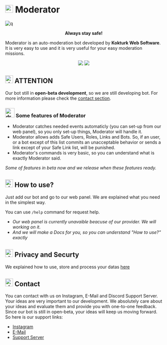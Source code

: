 # <img src="https://cdn.discordapp.com/attachments/877875685652307978/882306430227603506/moderator_gif.gif" alt="drawing" width="25"/> Moderator
![q](https://cdn.discordapp.com/attachments/877875685652307978/1005780415828742154/moderator_site_background.jpg)
<p align="center">
<b>Always stay safe!
</b> </p>


Moderator is an auto-moderation bot developed by **Kokturk Web Software**. It is very easy to use and it is very useful for your easy moderation missions.

<p align="center">
  <img src="https://img.shields.io/github/commit-activity/w/atailh4n/moderatorbot?label=ACTIVITY&style=for-the-badge"/>
  <img src="https://img.shields.io/github/last-commit/atailh4n/moderatorbot?label=LAST%20UPDATE&style=for-the-badge"/>
</p>

## <img src="https://cdn.discordapp.com/emojis/877833413678235658.webp?size=128&quality=low" alt="drawing" width="25"/> ATTENTION
Our bot still in **open-beta development**, so we are still developing bot. For more information please check the [contact section](#contact).

### <img src="https://cdn.discordapp.com/emojis/888420251035906099.webp?size=128&quality=lossless" alt="drawing" width="30"/> Some features of Moderator

 - Moderator catches needed events automaticly (you can set-up from our web panel), so you only set-up things, Moderator will handle it.
 - Moderator allows adds Safe Users, Roles, Links and Bots. So, if an user, or a bot except of this list commits an unacceptable behavior or sends a link except of your Safe Link list, will be punished.
 - Moderator's commands is very basic, so you can understand what is exactly Moderator said.
 
 *Some of features in beta now and we release when these features ready.*

## <img src="https://cdn.discordapp.com/emojis/888738778355740683.webp?size=128&quality=lossless" alt="drawing" width="25"/> How to use?
Just add our bot and go to our web panel. We are explained what you need in the simplest way.

You can use ``/help`` command for request help.

- *Our web panel is currently unavaible beacuse of our provider. We will working on it.*
- *And we will make a Docs for you, so you can understand "How to use?" exactly*

## <img src="https://cdn.discordapp.com/emojis/877874956711645224.webp?size=128&quality=lossless" alt="drawing" width="25"/> Privacy and Securty
We explained how to use, store and process your datas [here](https://www.moderatorbot.gq/privacy)

## <img src="https://cdn.discordapp.com/emojis/882306636591550554.webp?size=128&quality=lossless" alt="drawing" width="25"/> Contact
You can contact with us on Instagram, E-Mail and Discord Support Server. Your ideas are very important to our development. We absolutely care about your ideas and evaluate them and provide you with one-to-one feedback. Since our bot is still in open-beta, your ideas will keep us moving forward. So here is our support links:

- [Instagram](https://instagram.com/kokturkwebsoftware)
- [E-Mail](mailto:support@moderatorbot.gq)
- [Support Server](https://www.moderatorbot.gq/support)
